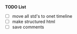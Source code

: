 

**TODO List**
- [ ] move all std's to onet timeline
- [ ] make structured html
- [ ] save comments
